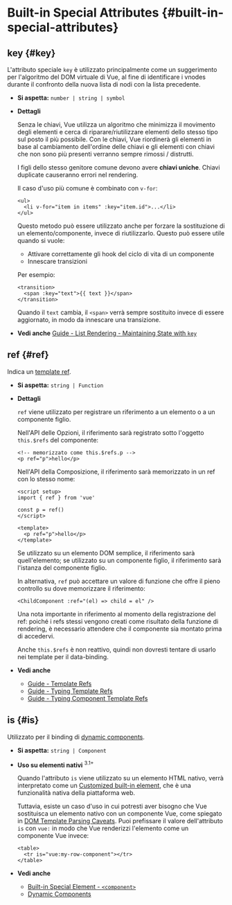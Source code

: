 # Built-in Special Attributes {#built-in-special-attributes}

## key {#key}

L'attributo speciale `key` è utilizzato principalmente come un suggerimento per l'algoritmo del DOM virtuale di Vue, al fine di identificare i vnodes durante il confronto della nuova lista di nodi con la lista precedente.

- **Si aspetta:** `number | string | symbol`

- **Dettagli**

  Senza le chiavi, Vue utilizza un algoritmo che minimizza il movimento degli elementi e cerca di riparare/riutilizzare elementi dello stesso tipo sul posto il più possibile. Con le chiavi, Vue riordinerà gli elementi in base al cambiamento dell'ordine delle chiavi e gli elementi con chiavi che non sono più presenti verranno sempre rimossi / distrutti.

  I figli dello stesso genitore comune devono avere **chiavi uniche**. Chiavi duplicate causeranno errori nel rendering.
  
  Il caso d'uso più comune è combinato con `v-for`:

  ```vue-html
  <ul>
    <li v-for="item in items" :key="item.id">...</li>
  </ul>
  ```

  Questo metodo può essere utilizzato anche per forzare la sostituzione di un elemento/componente, invece di riutilizzarlo. Questo può essere utile quando si vuole:

  - Attivare correttamente gli hook del ciclo di vita di un componente
  - Innescare transizioni

  Per esempio:

  ```vue-html
  <transition>
    <span :key="text">{{ text }}</span>
  </transition>
  ```

  Quando il `text` cambia, il `<span>` verrà sempre sostituito invece di essere aggiornato, in modo da innescare una transizione.

- **Vedi anche** [Guide - List Rendering - Maintaining State with `key`](/guide/essentials/list#maintaining-state-with-key)

## ref {#ref}

Indica un [template ref](/guide/essentials/template-refs).

- **Si aspetta:** `string | Function`

- **Dettagli**

  `ref` viene utilizzato per registrare un riferimento a un elemento o a un componente figlio.

  Nell'API delle Opzioni, il riferimento sarà registrato sotto l'oggetto `this.$refs` del componente:

  ```vue-html
  <!-- memorizzato come this.$refs.p -->
  <p ref="p">hello</p>
  ```

  Nell'API della Composizione, il riferimento sarà memorizzato in un ref con lo stesso nome:

  ```vue
  <script setup>
  import { ref } from 'vue'

  const p = ref()
  </script>

  <template>
    <p ref="p">hello</p>
  </template>
  ```

  Se utilizzato su un elemento DOM semplice, il riferimento sarà quell'elemento; se utilizzato su un componente figlio, il riferimento sarà l'istanza del componente figlio.

  In alternativa, `ref` può accettare un valore di funzione che offre il pieno controllo su dove memorizzare il riferimento:

  ```vue-html
  <ChildComponent :ref="(el) => child = el" />
  ```

  Una nota importante in riferimento al momento della registrazione del ref: poiché i refs stessi vengono creati come risultato della funzione di rendering, è necessario attendere che il componente sia montato prima di accedervi.

  Anche `this.$refs` è non reattivo, quindi non dovresti tentare di usarlo nei template per il data-binding.

- **Vedi anche**
  - [Guide - Template Refs](/guide/essentials/template-refs)
  - [Guide - Typing Template Refs](/guide/typescript/composition-api#typing-template-refs) <sup class="vt-badge ts" />
  - [Guide - Typing Component Template Refs](/guide/typescript/composition-api#typing-component-template-refs) <sup class="vt-badge ts" />

## is {#is}

Utilizzato per il binding di [dynamic components](/guide/essentials/component-basics#dynamic-components).

- **Si aspetta:** `string | Component`

- **Uso su elementi nativi** <sup class="vt-badge">3.1+</sup>

  Quando l'attributo `is` viene utilizzato su un elemento HTML nativo, verrà interpretato come un [Customized built-in element](https://html.spec.whatwg.org/multipage/custom-elements.html#custom-elements-customized-builtin-example), che è una funzionalità nativa della piattaforma web.

  Tuttavia, esiste un caso d'uso in cui potresti aver bisogno che Vue sostituisca un elemento nativo con un componente Vue, come spiegato in [DOM Template Parsing Caveats](/guide/essentials/component-basics#dom-template-parsing-caveats). Puoi prefissare il valore dell'attributo `is` con `vue:` in modo che Vue renderizzi l'elemento come un componente Vue invece:

  ```vue-html
  <table>
    <tr is="vue:my-row-component"></tr>
  </table>
  ```

- **Vedi anche**

  - [Built-in Special Element - `<component>`](/api/built-in-special-elements#component)
  - [Dynamic Components](/guide/essentials/component-basics#dynamic-components)
